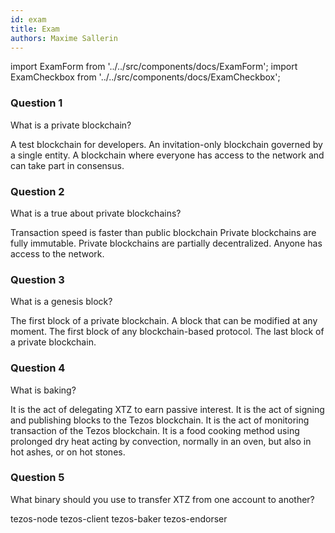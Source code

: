 ```yaml
---
id: exam
title: Exam
authors: Maxime Sallerin
---
```


import ExamForm from '../../src/components/docs/ExamForm';
import ExamCheckbox from '../../src/components/docs/ExamCheckbox';

<ExamForm moduleName="DeFi">

### Question 1

What is a private blockchain?

<ExamCheckbox name="01" isCorrect="false">A test blockchain for developers.</ExamCheckbox>
<ExamCheckbox name="02" isCorrect="true">An invitation-only blockchain governed by a single entity.</ExamCheckbox>
<ExamCheckbox name="03" isCorrect="false">A blockchain where everyone has access to the network and can take part in consensus.</ExamCheckbox>

### Question 2

What is a true about private blockchains?

<ExamCheckbox name="03" isCorrect="true">Transaction speed is faster than public blockchain</ExamCheckbox>
<ExamCheckbox name="01" isCorrect="false">Private blockchains are fully immutable.</ExamCheckbox>
<ExamCheckbox name="01" isCorrect="true">Private blockchains are partially decentralized.</ExamCheckbox>
<ExamCheckbox name="03" isCorrect="false">Anyone has access to the network.</ExamCheckbox>


### Question 3

What is a genesis block?

<ExamCheckbox name="01" isCorrect="false">The first block of a private blockchain.</ExamCheckbox>
<ExamCheckbox name="03" isCorrect="false">A block that can be modified at any moment.</ExamCheckbox>
<ExamCheckbox name="01" isCorrect="true">The first block of any blockchain-based protocol.</ExamCheckbox>
<ExamCheckbox name="03" isCorrect="false">The last block of a private blockchain.</ExamCheckbox>

### Question 4

What is baking?

<ExamCheckbox name="10" isCorrect="false">It is the act of delegating XTZ to earn passive interest.</ExamCheckbox>
<ExamCheckbox name="11" isCorrect="true">It is the act of signing and publishing blocks to the Tezos blockchain.</ExamCheckbox>
<ExamCheckbox name="12" isCorrect="false">It is the act of monitoring transaction of the Tezos blockchain.</ExamCheckbox>
<ExamCheckbox name="13" isCorrect="true">It is a food cooking method using prolonged dry heat acting by convection, normally in an oven, but also in hot ashes, or on hot stones.</ExamCheckbox>

### Question 5

What binary should you use to transfer XTZ from one account to another?

<ExamCheckbox name="10" isCorrect="false">tezos-node</ExamCheckbox>
<ExamCheckbox name="11" isCorrect="true">tezos-client</ExamCheckbox>
<ExamCheckbox name="12" isCorrect="false">tezos-baker</ExamCheckbox>
<ExamCheckbox name="13" isCorrect="false">tezos-endorser</ExamCheckbox>

</ExamForm>